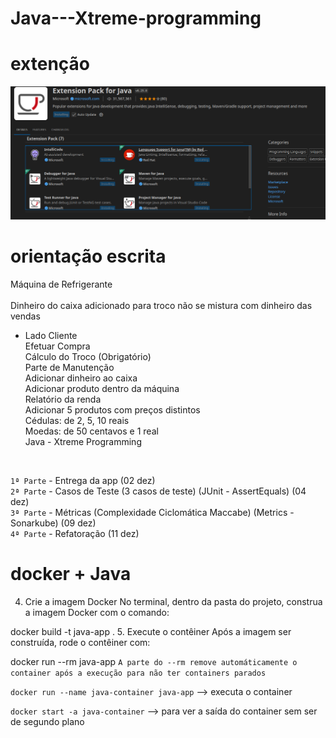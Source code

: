 # Java---Xtreme-programming

# extenção
![alt text](/extencoes.png)

# orientação escrita
Máquina de Refrigerante <br>
<br>
Dinheiro do caixa adicionado para troco não se mistura com dinheiro das vendas<br>

- Lado Cliente<br>
Efetuar Compra<br>
Cálculo do Troco (Obrigatório)<br>
Parte de Manutenção<br>
Adicionar dinheiro ao caixa<br>
Adicionar produto dentro da máquina<br>
Relatório da renda<br>
Adicionar 5 produtos com preços distintos<br>
Cédulas: de 2, 5, 10 reais<br>
Moedas: de 50 centavos e 1 real<br>
Java - Xtreme Programming<br>
<br>

`1ª Parte` - Entrega da app (02 dez)<br>
`2ª Parte` - Casos de Teste (3 casos de teste) (JUnit - AssertEquals) (04 dez)<br>
`3ª Parte` - Métricas (Complexidade Ciclomática Maccabe) (Metrics - Sonarkube) (09 dez)<br>
`4ª Parte` - Refatoração (11 dez)<br>



# docker + Java

4. Crie a imagem Docker
No terminal, dentro da pasta do projeto, construa a imagem Docker com o comando:


docker build -t java-app .
5. Execute o contêiner
Após a imagem ser construída, rode o contêiner com:


docker run --rm java-app
`A parte do --rm remove automáticamente o container após a execução para não ter containers parados`

`docker run --name java-container java-app` --> executa o container

`docker start -a java-container` --> para ver a saída do container sem ser de segundo plano